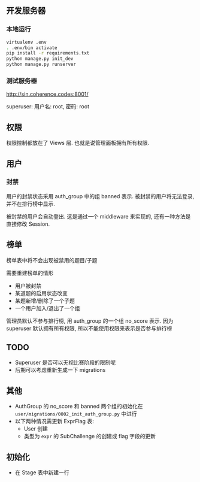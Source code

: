 ## 开发服务器
### 本地运行
```bash
virtualenv .env
. .env/bin activate
pip install -r requirements.txt
python manage.py init_dev
python manage.py runserver
```

### 测试服务器
http://sin.coherence.codes:8001/

superuser: 用户名: root, 密码: root

## 权限
权限控制都放在了 Views 层. 也就是说管理面板拥有所有权限.

## 用户

### 封禁
用户的封禁状态采用 auth_group 中的组 banned 表示. 
被封禁的用户将无法登录, 并不在排行榜中显示.

被封禁的用户会自动登出. 这是通过一个 middleware 来实现的,
还有一种方法是直接修改 Session.

## 榜单
榜单表中将不会出现被禁用的题目/子题

需要重建榜单的情形
- 用户被封禁
- 某道题的启用状态改变
- 某题新增/删除了一个子题
- 一个用户加入/退出了一个组

管理员默认不参与排行榜, 用 auth_group 的一个组 no_score 表示.
因为 superuser 默认拥有所有权限, 所以不能使用权限来表示是否参与排行榜

## TODO

- Superuser 是否可以无视比赛阶段的限制呢
- 后期可以考虑重新生成一下 migrations

## 其他
- AuthGroup 的 no_score 和 banned 两个组的初始化在 `user/migrations/0002_init_auth_group.py` 中进行
- 以下两种情况需更新 ExprFlag 表:
    - User 创建
    - 类型为 `expr` 的 SubChallenge 的创建或 flag 字段的更新
    
## 初始化
- 在 Stage 表中新建一行

